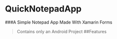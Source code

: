# QuickNotepadApp
###A Simple Notepad App Made With Xamarin Forms
> Contains only an Android Project 
##Features
